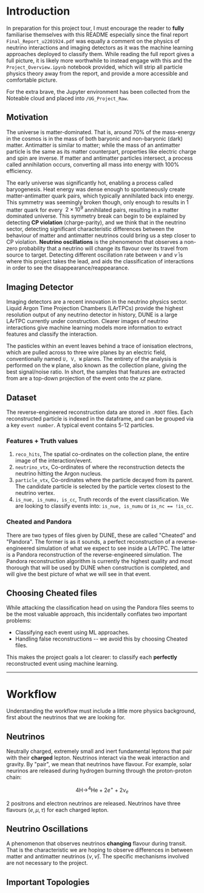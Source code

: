 # Introduction

In preparation for this project tour, I must encourage the reader to **fully** familiarise themselves with this README especially since the final report `Final_Report_u2201924.pdf` was equally a comment on the physics of neutrino interactions and imaging detectors as it was the machine learning approaches deployed to classify them. While reading the full report gives a full picture, it is likely more worthwhile to instead engage with this and the `Project_Overview.ipynb` notebook provided, which will strip all particle physics theory away from the report, and provide a more accessible and comfortable picture.

For the extra brave, the Jupyter environment has been collected from the Noteable cloud and placed into `/UG_Project_Raw`.

## Motivation

The universe is matter-dominated. That is, around 70% of the mass-energy in the cosmos is in the mass of both baryonic and non-baryonic (dark) matter. Antimatter is similar to matter; while the mass of an antimatter particle is the same as its matter counterpart, properties like electric charge and spin are inverse. If matter and antimatter particles intersect, a process called annihilation occurs, converting all mass into energy with 100% efficiency.

The early universe was significantly hot, enabling a process called baryogenesis. Heat energy was dense enough to spontaneously create matter-antimatter quark pairs, which typically annihilated back into energy. This symmetry was seemingly broken though, only enough to results in 1 matter quark for every $~2\times10^9$ annihilated pairs, resulting in a matter dominated universe. This symmetry break can begin to be explained by detecting **CP violation** (charge-parity), and we think that in the neutrino sector, detecting significant characteristic differences between the behaviour of matter and antimatter neutrinos could bring us a step closer to CP violation. **Neutrino oscillations** is the phenomenon that observes a non-zero probability that a neutrino will change its flavour over its travel from source to target. Detecting different oscillation rate between $\nu$ and $\bar{\nu}$ is where this project takes the lead, and aids the classification of interactions in order to see the disappearance/reappearance.

## Imaging Detector

Imaging detectors are a recent innovation in the neutrino physics sector. Liquid Argon Time Projection Chambers (LArTPCs) provide the highest resolution output of any neutrino detector in history, DUNE is a large LArTPC currently under construction. Clearer images of neutrino interactions give machine learning models more information to extract features and classify the interaction.

The pasticles within an event leaves behind a trace of ionisation electrons, which are pulled across to three wire planes by an electric field, conventionally named `U, V, W` planes. The entirety of the analysis is performed on the `W` plane, also known as the collection plane, giving the best signal/noise ratio. In short, the samples that features are extracted from are a top-down projection of the event onto the $xz$ plane.

## Dataset

The reverse-engineered reconstruction data are stored in `.ROOT` files. Each reconstructed particle is indexed in the dataframe, and can be grouped via a key `event number`. A typical event contains 5-12 particles.

### Features + Truth values

1. `reco_hits`, The spatial co-ordinates on the collection plane, the entire image of the interaction/event.
2. `neutrino_vtx`, Co-ordinates of where the reconstruction detects the neutrino hitting the Argon nucleus.
3. `particle_vtx`, Co-ordinates where the particle decayed from its parent. The candidate particle is selected by the particle vertex closest to the neutrino vertex.
4. `is_nue, is_numu, is_cc`, Truth records of the event classification. We are looking to classify events into: `is_nue, is_numu` or `is_nc == !is_cc`. 

### Cheated and Pandora

There are two types of files given by DUNE, these are called "Cheated" and "Pandora". The former is as it sounds, a perfect reconstruction of a reverse-engineered simulation of what we expect to see inside a LArTPC. The latter is a Pandora reconstruction of the reverse-engineered simulation. The Pandora reconstruction algorithm is currently the highest quality and most thorough that will be used by DUNE when construction is completed, and will give the best picture of what we will see in that event.

## Choosing Cheated files

While attacking the classification head on using the Pandora files seems to be the most valuable approach, this incidentally conflates two important problems:

- Classifying each event using ML approaches.
- Handling false reconstructions -- we avoid this by choosing Cheated files.

This makes the project goals a lot clearer: to classify each **perfectly** reconstructed event using machine learning.

---

# Workflow

Understanding the workflow must include a little more physics background, first about the neutrinos that we are looking for.

## Neutrinos

Neutrally charged, extremely small and inert fundamental leptons that pair with their **charged** lepton. Neutrinos interact via the weak interaction and gravity. By "pair", we mean that neutrinos have flavour. For example, solar neurinos are released during hydrogen burning through the proton-proton chain:

$$
4\text{H} \longrightarrow ^4\text{He} + 2e^+ + 2\nu_e
$$

2 positrons and electron neutrinos are released. Neutrinos have three flavours ($e, \mu, \tau$) for each charged lepton.

## Neutrino Oscillations

A phenomenon that observes neutrinos **changing** flavour during transit. That is the characteristic we are hoping to observe differences in between matter and antimatter neutrinos ($\nu, \bar{\nu}$). The specific mechanisms involved are not necessary to the project.

## Important Topologies

